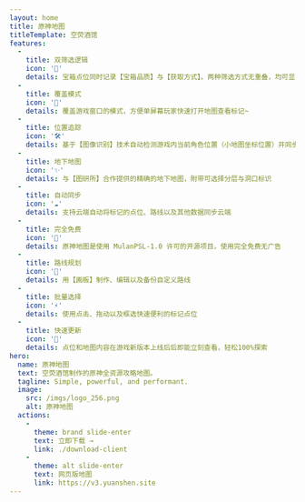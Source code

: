 ```yaml
---
layout: home
title: 原神地图
titleTemplate: 空荧酒馆
features:
  - 
    title: 双筛选逻辑
    icon: '🦾'
    details: 宝箱点位同时记录【宝箱品质】与【获取方式】。两种筛选方式无重叠，均可显示指定地区所有【宝箱、宝箱相关】点位
  - 
    title: 覆盖模式
    icon: '🎪'
    details: 覆盖游戏窗口的模式，方便单屏幕玩家快速打开地图查看标记~
  - 
    title: 位置追踪
    icon: '🛠'
    details: 基于【图像识别】技术自动检测游戏内当前角色位置（小地图坐标位置）并同步显示到【地图客户端】上，就像游戏内地图一样
  - 
    title: 地下地图
    icon: '✨'
    details: 与【图研所】合作提供的精确的地下地图，附带可选择分层与洞口标识
  - 
    title: 自动同步
    icon: '☁️'
    details: 支持云端自动将标记的点位、路线以及其他数据同步云端
  - 
    title: 完全免费
    icon: '🎉'
    details: 原神地图是使用 MulanPSL-1.0 许可的开源项目，使用完全免费无广告
  - 
    title: 路线规划
    icon: '🚩'
    details: 用【画板】制作、编辑以及备份自定义路线
  - 
    title: 批量选择
    icon: '⚡'
    details: 使用点击、拖动以及框选快速便利的标记点位
  - 
    title: 快速更新
    icon: '🚀'
    details: 点位和地图内容在游戏新版本上线后后即能立刻查看，轻松100%探索
hero:
  name: 原神地图
  text: 空荧酒馆制作的原神全资源攻略地图。
  tagline: Simple, powerful, and performant.
  image:
    src: /imgs/logo_256.png
    alt: 原神地图
  actions:
    - 
      theme: brand slide-enter
      text: 立即下载 →
      link: ./download-client
    - 
      theme: alt slide-enter
      text: 网页版地图
      link: https://v3.yuanshen.site
---
```


